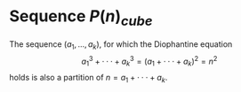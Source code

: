 # Sequence $P(n)_{cube}$
The sequence $(a_1, . . . , a_k)$, for which the Diophantine equation $$a^3_1+ · · · + a^3_k= (a_1 + · · · + a_k)^2 = n^2$$ holds is also a partition of $n = a_1 + · · · + a_k$.
